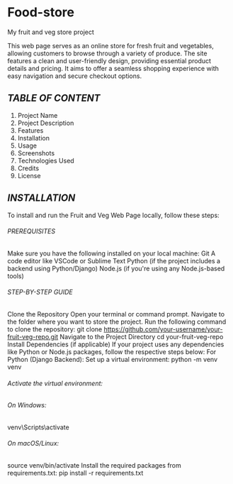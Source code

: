 # Food-store

My fruit and veg store project

This web page serves as an online store for fresh fruit and vegetables, allowing customers to browse through a variety of produce. The site features a clean and user-friendly design, providing essential product details and pricing. It aims to offer a seamless shopping experience with easy navigation and secure checkout options.

## *TABLE OF CONTENT*
1. Project Name
2. Project Description
3. Features
4. Installation
5. Usage
6. Screenshots
7. Technologies Used
8. Credits
9. License

## *INSTALLATION*
To install and run the Fruit and Veg Web Page locally, follow these steps:

###### *PREREQUISITES*
Make sure you have the following installed on your local machine:
Git
A code editor like VSCode or Sublime Text
Python (if the project includes a backend using Python/Django)
Node.js (if you're using any Node.js-based tools)

###### *STEP-BY-STEP GUIDE*
Clone the Repository
Open your terminal or command prompt.
Navigate to the folder where you want to store the project.
Run the following command to clone the repository:
git clone https://github.com/your-username/your-fruit-veg-repo.git
Navigate to the Project Directory
cd your-fruit-veg-repo
Install Dependencies (if applicable) If your project uses any dependencies like Python or Node.js packages, follow the respective steps below:
For Python (Django Backend):
Set up a virtual environment:
python -m venv venv

###### Activate the virtual environment:
###### On Windows:
venv\Scripts\activate

###### On macOS/Linux:
source venv/bin/activate
Install the required packages from requirements.txt:
pip install -r requirements.txt
